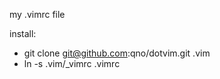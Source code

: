 my .vimrc file

install:

* git clone git@github.com:qno/dotvim.git .vim
* ln -s .vim/_vimrc .vimrc
